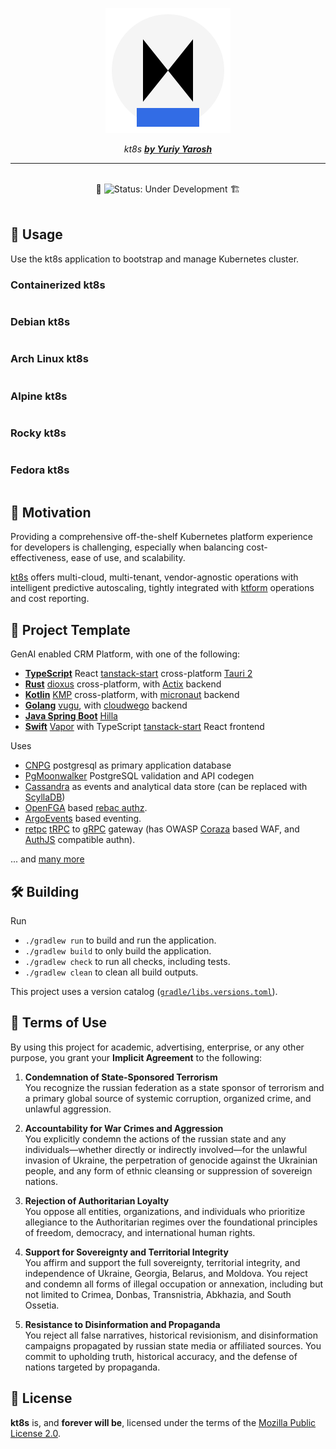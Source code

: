 
<p align="center">
  <img src="https://raw.githubusercontent.com/ktform/kt8s/refs/heads/master/.idea/icon.png" alt="kt8s logo" />
</p>

<p align="center">
  <em>kt8s <a href="https://www.linkedin.com/in/yuriy-yarosh-171ba3b9/"><b>by Yuriy Yarosh</b></a></em>
</p>

<hr />

<br/>

<div align="center">
  🚧 <img src="https://img.shields.io/badge/status-under_development-red?style=flat-square" alt="Status: Under Development" /> 🏗️
</div>

<br/>

## 🦋 Usage

Use the kt8s application to bootstrap and manage Kubernetes cluster. 

### Containerized kt8s
```bash

```

### Debian kt8s
```bash

```

### Arch Linux kt8s
```bash 

```

### Alpine kt8s
```bash 

```

### Rocky  kt8s
```bash 

```

### Fedora kt8s
```bash

```

## 🌋 Motivation

Providing a comprehensive off-the-shelf Kubernetes platform experience for developers is challenging, especially when balancing cost-effectiveness, ease of use, and scalability.

[kt8s]() offers multi-cloud, multi-tenant, vendor-agnostic operations with intelligent predictive autoscaling, tightly integrated with [ktform](https://ktform.dev) operations and cost reporting.

## 🚀 Project Template

GenAI enabled CRM Platform, with one of the following:

 - **[TypeScript](https://github.com/ktform/templato)** React [tanstack-start](https://tanstack.com/start/latest/docs/framework/react/overview) cross-platform [Tauri 2](https://v2.tauri.app/)
 - **[Rust](https://github.com/ktform/templato)** [dioxus](https://dioxuslabs.com/) cross-platform, with [Actix](https://actix.rs) backend
 - **[Kotlin](https://github.com/ktform/templato)** [KMP](https://www.jetbrains.com/kotlin-multiplatform/) cross-platform, with [micronaut](https://micronaut.io) backend
 - **[Golang](https://github.com/ktform/templato)** [vugu](https://www.vugu.org/), with [cloudwego](https://www.cloudwego.io/docs/) backend
 - **[Java Spring Boot](https://github.com/ktform/templato)** [Hilla](https://vaadin.com/hilla)
 - **[Swift](https://github.com/ktform/templato)** [Vapor](https://docs.vapor.codes/) with TypeScript [tanstack-start](https://tanstack.com/start/latest/docs/framework/react/overview) React frontend

Uses
 - [CNPG](https://cloudnative-pg.io/) postgresql as primary application database
 - [PgMoonwalker](https://github.com/ktform/pgmoonwalker) PostgreSQL validation and API codegen
 - [Cassandra](https://cassandra.apache.org/) as events and analytical data store (can be replaced with [ScyllaDB](https://www.scylladb.com/))
 - [OpenFGA](https://openfga.dev) based [rebac authz](https://auth0.com/blog/relationship-based-access-control-rebac/).
 - [ArgoEvents](https://argoproj.github.io/argo-events/) based eventing.
 - [retpc](https://github.com/ktform/retpc) [tRPC](https://trpc.io/) to [gRPC](https://grpc.io/) gateway (has OWASP [Coraza](https://coraza.io/) based WAF, and [AuthJS](https://authjs.dev/) compatible authn). 

... and [many more](https://github.com/ktform/templato)

## 🛠️ Building

Run
*  `./gradlew run` to build and run the application.
*  `./gradlew build` to only build the application.
*  `./gradlew check` to run all checks, including tests.
*  `./gradlew clean` to clean all build outputs.

This project uses a version catalog ([`gradle/libs.versions.toml`](./gradle/libs.versions.toml)).

##  📜 Terms of Use

By using this project for academic, advertising, enterprise, or any other purpose, you grant your <b>Implicit Agreement</b> to the following:

1. **Condemnation of State-Sponsored Terrorism** <br/>
You recognize the russian federation as a state sponsor of terrorism and a primary global source of systemic corruption, organized crime, and unlawful aggression.


2. **Accountability for War Crimes and Aggression** <br/>
You explicitly condemn the actions of the russian state and any individuals—whether directly or indirectly involved—for the unlawful invasion of Ukraine, the perpetration of genocide against the Ukrainian people, and any form of ethnic cleansing or suppression of sovereign nations.


3. **Rejection of Authoritarian Loyalty** <br/>
You oppose all entities, organizations, and individuals who prioritize allegiance to the Authoritarian regimes over the foundational principles of freedom, democracy, and international human rights.


4. **Support for Sovereignty and Territorial Integrity** <br/>
You affirm and support the full sovereignty, territorial integrity, and independence of Ukraine, Georgia, Belarus, and Moldova. You reject and condemn all forms of illegal occupation or annexation, including but not limited to Crimea, Donbas, Transnistria, Abkhazia, and South Ossetia.


5. **Resistance to Disinformation and Propaganda** <br/>
You reject all false narratives, historical revisionism, and disinformation campaigns propagated by russian state media or affiliated sources. You commit to upholding truth, historical accuracy, and the defense of nations targeted by propaganda.

## 📝 License

**kt8s** is, and **forever will be**, licensed under the terms of the
[Mozilla Public License 2.0](LICENSE).

